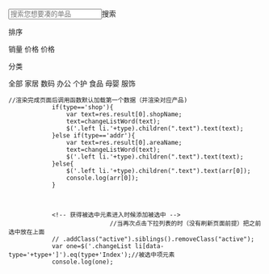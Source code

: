 <div class="searchPage">
        <div class="searchBar">
            <input type="text" placeholder="搜索您想要凑的单品"><span>搜索</span>
        </div>
        <div class="sort">
            <p>排序</p>
            <div class="content">
                <span class="active">销量</span>
                <span>价格<i class="fa fa-long-arrow-up"></i></span>
                <span>价格<i class="fa fa-long-arrow-down"></i></span>
            </div>
        </div>
        <div class="classList">
            <p>分类</p>
            <div class="content">
                <a><span class="active">全部</span></a>
                <a><span>家居</span></a>
                <a><span>数码</span></a>
                <a><span>办公</span></a>
                <a><span>个护</span></a>
                <a><span>食品</span></a>
                <a><span>母婴</span></a>
                <a><span>服饰</span></a>
            </div>
        </div>
    </div>


    //渲染完成页面后调用函数默认加载第一个数据（并渲染对应产品)
                if(type=='shop'){
                    var text=res.result[0].shopName;
                    text=changeListWord(text);
                    $('.left li.'+type).children(".text").text(text);
                }else if(type=='addr'){
                    var text=res.result[0].areaName;
                    text=changeListWord(text);
                    $('.left li.'+type).children(".text").text(text);
                }else{
                    $('.left li.'+type).children(".text").text(arr[0]);
                    console.log(arr[0]);
                }



                <!-- 获得被选中元素进入时候添加被选中 -->
                                //当再次点击下拉列表的时（没有刷新页面前提）把之前选中放在上面
                // .addClass("active").siblings().removeClass("active");
                var one=$('.changeList li[data-type='+type+']').eq(type+'Index');//被选中项元素
                console.log(one);